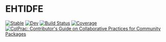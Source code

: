 # EHTIDFE

[![Stable](https://img.shields.io/badge/docs-stable-blue.svg)](https://rohandahale.github.io/EHTIDFE.jl/stable/)
[![Dev](https://img.shields.io/badge/docs-dev-blue.svg)](https://rohandahale.github.io/EHTIDFE.jl/dev/)
[![Build Status](https://github.com/rohandahale/EHTIDFE.jl/actions/workflows/CI.yml/badge.svg?branch=main)](https://github.com/rohandahale/EHTIDFE.jl/actions/workflows/CI.yml?query=branch%3Amain)
[![Coverage](https://codecov.io/gh/rohandahale/EHTIDFE.jl/branch/main/graph/badge.svg)](https://codecov.io/gh/rohandahale/EHTIDFE.jl)
[![ColPrac: Contributor's Guide on Collaborative Practices for Community Packages](https://img.shields.io/badge/ColPrac-Contributor's%20Guide-blueviolet)](https://github.com/SciML/ColPrac)
